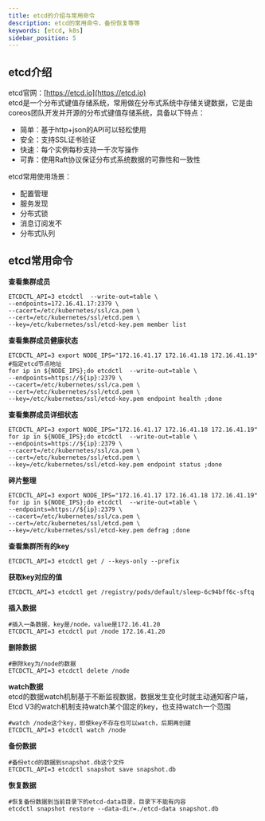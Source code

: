```yaml
---
title: etcd的介绍与常用命令
description: etcd的常用命令，备份恢复等等
keywords: [etcd, k8s]
sidebar_position: 5
---
```


## etcd介绍
etcd官网：[https://etcd.io](https://etcd.io)    
etcd是一个分布式键值存储系统，常用做在分布式系统中存储关键数据，它是由coreos团队开发并开源的分布式键值存储系统，具备以下特点：    

  - 简单：基于http+json的API可以轻松使用
  - 安全：支持SSL证书验证
  - 快速：每个实例每秒支持一千次写操作
  - 可靠：使用Raft协议保证分布式系统数据的可靠性和一致性   

etcd常用使用场景：   

  - 配置管理
  - 服务发现
  - 分布式锁
  - 消息订阅发不
  - 分布式队列

## etcd常用命令
**查看集群成员**
```shell
ETCDCTL_API=3 etcdctl  --write-out=table \
--endpoints=172.16.41.17:2379 \
--cacert=/etc/kubernetes/ssl/ca.pem \
--cert=/etc/kubernetes/ssl/etcd.pem \
--key=/etc/kubernetes/ssl/etcd-key.pem member list
```

**查看集群成员健康状态**

```shell
ETCDCTL_API=3 export NODE_IPS="172.16.41.17 172.16.41.18 172.16.41.19"	#指定etcd节点地址
for ip in ${NODE_IPS};do etcdctl  --write-out=table \
--endpoints=https://${ip}:2379 \
--cacert=/etc/kubernetes/ssl/ca.pem \
--cert=/etc/kubernetes/ssl/etcd.pem \
--key=/etc/kubernetes/ssl/etcd-key.pem endpoint health ;done
```

**查看集群成员详细状态**
```shell
ETCDCTL_API=3 export NODE_IPS="172.16.41.17 172.16.41.18 172.16.41.19"
for ip in ${NODE_IPS};do etcdctl  --write-out=table \
--endpoints=https://${ip}:2379 \
--cacert=/etc/kubernetes/ssl/ca.pem \
--cert=/etc/kubernetes/ssl/etcd.pem \
--key=/etc/kubernetes/ssl/etcd-key.pem endpoint status ;done
```

**碎片整理**

```shell
ETCDCTL_API=3 export NODE_IPS="172.16.41.17 172.16.41.18 172.16.41.19"
for ip in ${NODE_IPS};do etcdctl  --write-out=table \
--endpoints=https://${ip}:2379 \
--cacert=/etc/kubernetes/ssl/ca.pem \
--cert=/etc/kubernetes/ssl/etcd.pem \
--key=/etc/kubernetes/ssl/etcd-key.pem defrag ;done
```

**查看集群所有的key**

```shell
ETCDCTL_API=3 etcdctl get / --keys-only --prefix
```

**获取key对应的值**
```shell
ETCDCTL_API=3 etcdctl get /registry/pods/default/sleep-6c94bff6c-sftq
```

**插入数据**
```shell
#插入一条数据，key是/node，value是172.16.41.20
ETCDCTL_API=3 etcdctl put /node 172.16.41.20
```

**删除数据**
```shell
#删除key为/node的数据
ETCDCTL_API=3 etcdctl delete /node
```
**watch数据**   
etcd的数据watch机制基于不断监视数据，数据发生变化时就主动通知客户端，Etcd V3的watch机制支持watch某个固定的key，也支持watch一个范围
```shell
#watch /node这个key，即使key不存在也可以watch，后期再创建
ETCDCTL_API=3 etcdctl watch /node
```

**备份数据**
```shell
#备份etcd的数据到snapshot.db这个文件
ETCDCTL_API=3 etcdctl snapshot save snapshot.db
```

**恢复数据**
```shell
#恢复备份数据到当前目录下的etcd-data目录，目录下不能有内容
etcdctl snapshot restore --data-dir=./etcd-data snapshot.db
```